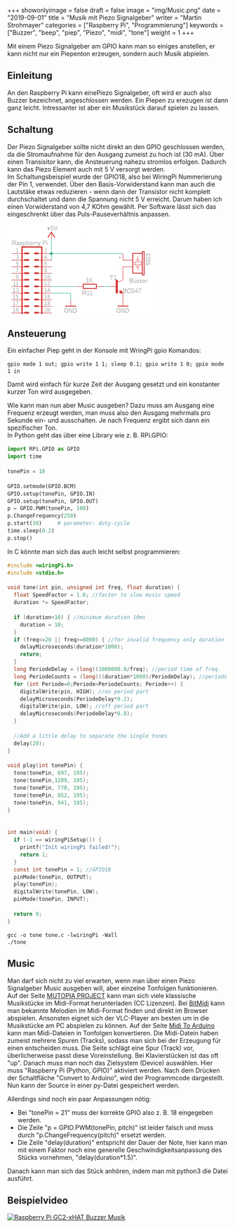 +++
showonlyimage = false
draft = false
image = "img/Music.png"
date = "2019-09-01"
title = "Musik mit Piezo Signalgeber"
writer = "Martin Strohmayer"
categories = ["Raspberry Pi", "Programmierung"]
keywords = ["Buzzer", "beep", "piep", "Piezo", "midi", "tone"]
weight = 1
+++

Mit einem Piezo Signalgeber am GPIO kann man so einiges anstellen, er kann nicht nur ein Piepenton erzeugen, sondern auch Musik abpielen.
<!--more-->

## Einleitung ##

An den Raspberry Pi kann einePiezo Signalgeber, oft wird er auch also Buzzer bezeichnet, angeschlossen werden. Ein Piepen zu erezugen ist dann ganz leicht. Intressanter ist aber ein Musikstück darauf spielen zu lassen.

## Schaltung ##

Der Piezo Signalgeber sollte nicht direkt an den GPIO geschlossen werden, da die Stromaufnahme für den Ausgang zumeist zu hoch ist (30 mA). Über einen 
Transisitor kann, die Ansteuerung nahezu stromlos erfolgen. Dadurch kann das Piezo Element auch mit 5 V versorgt werden.  
Im Schaltungsbeispiel wurde der GPIO18, also bei WiringPi Nummerierung der Pin 1, verwendet. Über den Basis-Vorwiderstand kann man auch die Lautstäke etwas reduzieren - wenn dann der Transistor nicht komplett durchschaltet und dann die Spannung nicht 5 V erreicht. Darum haben ich einen Vorwiderstand von 4,7 KOhm gewählt. Per Software lässt sich das eingeschrenkt über das Puls-Pauseverhältnis anpassen.

![Schaltplan](../../img/Buzzer_Schaltplan.png) 

## Ansteuerung ##

Ein einfacher Piep geht in der Konsole mit WringPi gpio Komandos:
 
```
gpio mode 1 out; gpio write 1 1; sleep 0.1; gpio write 1 0; gpio mode 1 in
```

Damit wird einfach für kurze Zeit der Ausgang gesetzt und ein konstanter kurzer Ton wird ausgegeben.

Wie kann man nun aber Music ausgeben? Dazu muss am Ausgang eine Frequenz erzeugt werden, man muss also den Ausgang mehrmals pro Sekunde ein- und ausschalten. Je nach Frequenz ergibt sich dann ein spezifischer Ton.  
In Python geht das über eine Library wie z. B. RPi.GPIO:

``` Python
import RPi.GPIO as GPIO
import time

tonePin = 18

GPIO.setmode(GPIO.BCM)
GPIO.setup(tonePin, GPIO.IN)
GPIO.setup(tonePin, GPIO.OUT)
p = GPIO.PWM(tonePin, 100)
p.ChangeFrequency(250)
p.start(30)     # parameter: duty-cycle  
time.sleep(0.2)
p.stop()
```

In C könnte man sich das auch leicht selbst programmieren:

``` C 
#include <wiringPi.h>
#include <stdio.h>

void tone(int pin, unsigned int freq, float duration) {
  float SpeedFactor = 1.6; //factor to slow music speed
  duration *= SpeedFactor;

  if (duration<10) { //minimum duration 10ms 
    duration = 10;
  }
  if (freq<=20 || freq>=8000) { //for invalid frequency only duration 
    delayMicroseconds(duration*1000);
    return;
  }
  long PeriodeDelay = (long)(1000000.0/freq); //period time of freq.
  long PeriodeCounts = (long)((duration*1000)/PeriodeDelay); //periods need for duration
  for (int Periode=0;Periode<PeriodeCounts; Periode++) {
    digitalWrite(pin, HIGH); //on period part
    delayMicroseconds(PeriodeDelay*0.2);
    digitalWrite(pin, LOW); //off period part
    delayMicroseconds(PeriodeDelay*0.8);
  }

  //Add a little delay to separate the single tones
  delay(20);
}

void play(int tonePin) {
  tone(tonePin, 697, 195);
  tone(tonePin,1209, 195);
  tone(tonePin, 770, 195);
  tone(tonePin, 852, 195);
  tone(tonePin, 941, 195);
}


int main(void) {
  if (-1 == wiringPiSetup()) {
    printf("Init wiringPi failed!");
    return 1;
  }
  const int tonePin = 1; //GPIO18
  pinMode(tonePin, OUTPUT);
  play(tonePin);
  digitalWrite(tonePin, LOW);
  pinMode(tonePin, INPUT);

  return 0;
}
```

```
gcc -o tone tone.c -lwiringPi -Wall
./tone
```

## Music ##

Man darf sich nicht zu viel erwarten, wenn man über einen Piezo Signalgeber Music ausgeben will, aber einzelne Tonfolgen funktionieren.
Auf der Seite [MUTOPIA PROJECT](https://www.mutopiaproject.org/) kann man sich viele klassische Musikstücke im Midi-Format herunterladen (CC Lizenzen). Bei [BitMidi](https://bitmidi.com/) kann man bekannte Melodien im Midi-Format finden und direkt im Browser abspielen. Ansonsten eignet sich der VLC-Player am besten um in die Musikstücke am PC abspielen zu können. Auf der Seite [Midi To Arduino](https://www.extramaster.net/tools/midiToArduino/) kann man Midi-Dateien in Tonfolgen konvertieren. Die Midi-Datein haben zumeist mehrere Spuren (Tracks), sodass man sich bei der Erzeugung für einen entscheiden muss. Die Seite schlägt eine Spur (Track) vor, überlicherweise passt diese Voreinstellung. Bei Klavierstücken ist das oft "up". Danach muss man noch das Zielsystem (Device) auswählen. Hier muss "Raspberry Pi (Python, GPIO)" aktiviert werden. Nach dem Drücken der Schaltfläche "Convert to Arduino", wird der Programmcode dargestellt. Nun kann der Source in einer py-Datei gespeichert werden. 
  
Allerdings sind noch ein paar Anpassungen nötig:  
- Bei "tonePin = 21" muss der korrekte GPIO also z. B. 18 eingegeben werden.  
- Die Zeile "p = GPIO.PWM(tonePin, pitch)" ist leider falsch und muss durch "p.ChangeFrequency(pitch)" ersetzt werden.  
- Die Zeile "delay(duration)" entspricht der Dauer der Note, hier kann man mit einem Faktor noch eine generelle Geschwindigkeitsanpassung des Stücks vornehmen, "delay(duration*1.5)".  

Danach kann man sich das Stück anhören, indem man mit python3 die Datei ausführt.

<!--wget https://www.mutopiaproject.org/ftp/BeethovenLv/WoO59/fur_Elise_WoO59/fur_Elise_WoO59.mid -->

## Beispielvideo ##

[![Raspberry Pi GC2-xHAT Buzzer Musik](http://img.youtube.com/vi/5AZpsij4Oi4/0.jpg)](https://www.youtube.com/watch?v=5AZpsij4Oi4)

